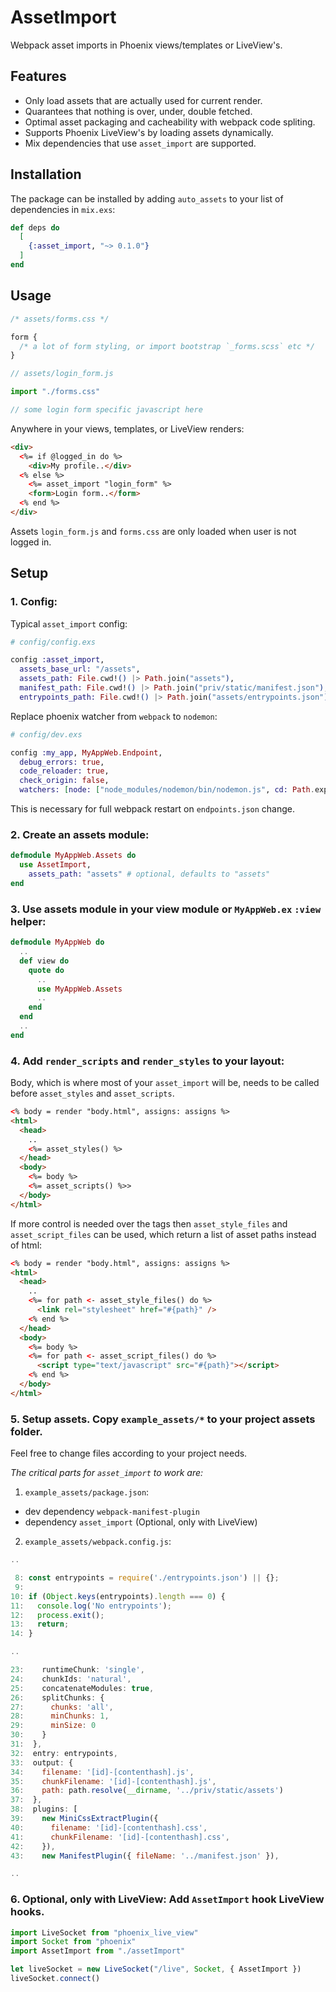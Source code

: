 # AssetImport

Webpack asset imports in Phoenix views/templates or LiveView's.

## Features
- Only load assets that are actually used for current render.
- Quarantees that nothing is over, under, double fetched.
- Optimal asset packaging and cacheability with webpack code spliting.
- Supports Phoenix LiveView's by loading assets dynamically.
- Mix dependencies that use `asset_import` are supported.

## Installation

The package can be installed by adding `auto_assets` to your list of dependencies in `mix.exs`:

```elixir
def deps do
  [
    {:asset_import, "~> 0.1.0"}
  ]
end
```

## Usage

```css
/* assets/forms.css */

form {
  /* a lot of form styling, or import bootstrap `_forms.scss` etc */
}
```

```javascript
// assets/login_form.js

import "./forms.css"

// some login form specific javascript here
```

Anywhere in your views, templates, or LiveView renders:
```html
<div>
  <%= if @logged_in do %>
    <div>My profile..</div>
  <% else %>
    <%= asset_import "login_form" %>
    <form>Login form..</form>
  <% end %>
</div>
```

Assets `login_form.js` and `forms.css` are only loaded when user is not logged in.

## Setup

### 1. Config:

Typical `asset_import` config:
```elixir
# config/config.exs

config :asset_import,
  assets_base_url: "/assets",
  assets_path: File.cwd!() |> Path.join("assets"),
  manifest_path: File.cwd!() |> Path.join("priv/static/manifest.json"),
  entrypoints_path: File.cwd!() |> Path.join("assets/entrypoints.json")
```

Replace phoenix watcher from `webpack` to `nodemon`:
```elixir
# config/dev.exs

config :my_app, MyAppWeb.Endpoint,
  debug_errors: true,
  code_reloader: true,
  check_origin: false,
  watchers: [node: ["node_modules/nodemon/bin/nodemon.js", cd: Path.expand("../assets", __DIR__)]]
```
This is necessary for full webpack restart on `endpoints.json` change.

### 2. Create an assets module:

```elixir
defmodule MyAppWeb.Assets do
  use AssetImport,
    assets_path: "assets" # optional, defaults to "assets"
end
```

### 3. Use assets module in your view module or `MyAppWeb.ex` `:view` helper:

```elixir
defmodule MyAppWeb do
  ..
  def view do
    quote do
      ..
      use MyAppWeb.Assets
      ..
    end
  end
  ..
end
```

### 4. Add `render_scripts` and `render_styles` to your layout:

Body, which is where most of your `asset_import` will be, needs to be called before `asset_styles` and `asset_scripts`.

```html
<% body = render "body.html", assigns: assigns %>
<html>
  <head>
    ..
    <%= asset_styles() %>
  </head>
  <body>
    <%= body %>
    <%= asset_scripts() %>>
  </body>
</html>
```

If more control is needed over the tags then `asset_style_files` and `asset_script_files` can be used, which return a list of asset paths instead of html:
```html
<% body = render "body.html", assigns: assigns %>
<html>
  <head>
    ..
    <%= for path <- asset_style_files() do %>
      <link rel="stylesheet" href="#{path}" />
    <% end %>
  </head>
  <body>
    <%= body %>
    <%= for path <- asset_script_files() do %>
      <script type="text/javascript" src="#{path}"></script>
    <% end %>
  </body>
</html>
```

### 5. Setup assets. Copy `example_assets/*` to your project assets folder.

Feel free to change files according to your project needs.

*The critical parts for `asset_import` to work are:*

1. `example_assets/package.json`:
  - dev dependency `webpack-manifest-plugin`
  - dependency `asset_import` (Optional, only with LiveView)

2. `example_assets/webpack.config.js`:
```javascript
..

 8: const entrypoints = require('./entrypoints.json') || {};
 9:
10: if (Object.keys(entrypoints).length === 0) {
11:   console.log('No entrypoints');
12:   process.exit();
13:   return;
14: }

..

23:    runtimeChunk: 'single',
24:    chunkIds: 'natural',
25:    concatenateModules: true,
26:    splitChunks: {
27:      chunks: 'all',
28:      minChunks: 1,
29:      minSize: 0
30:    }
31:  },
32:  entry: entrypoints,
33:  output: {
34:    filename: '[id]-[contenthash].js',
35:    chunkFilename: '[id]-[contenthash].js',
36:    path: path.resolve(__dirname, '../priv/static/assets')
37:  },
38:  plugins: [
39:    new MiniCssExtractPlugin({
40:      filename: '[id]-[contenthash].css',
41:      chunkFilename: '[id]-[contenthash].css',
42:    }),
43:    new ManifestPlugin({ fileName: '../manifest.json' }),

..
```

### 6. Optional, only with LiveView: Add `AssetImport` hook LiveView hooks.

```javascript
import LiveSocket from "phoenix_live_view"
import Socket from "phoenix"
import AssetImport from "./assetImport"

let liveSocket = new LiveSocket("/live", Socket, { AssetImport })
liveSocket.connect()
```
